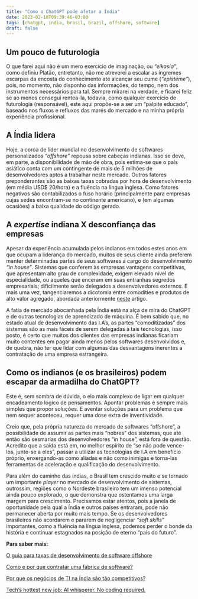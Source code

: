 ```yaml
---
title: "Como o ChatGPT pode afetar a Índia"
date: 2023-02-18T09:39:46-03:00
tags: [chatgpt, india, brasil, brazil, offshore, software]
draft: false
---
```


## Um pouco de futurologia

O que farei aqui não é um mero exercício de imaginação, ou *“eikasía”*, como definiu Platão, entretanto, não me atreverei a escalar as íngremes escarpas da encosta do conhecimento até alcançar seu cume (*“epistéme”*), pois, no momento, não disponho das informações, do tempo, nem dos instrumentos necessários para tal. Sempre mirarei na verdade, e ficarei feliz se ao menos consegui rentea-la, todavia, como qualquer exercício de  futurologia (responsável), este aqui propõe-se a ser um “palpite educado”, baseado nos fluxos e refluxos das marés do mercado e na minha própria experiência profissional.

## A Índia lidera

Hoje, a coroa de líder mundial no desenvolvimento de softwares personalizados *“offshore”* repousa sobre cabeças indianas.  Isso se deve, em parte, a disponibilidade de mão de obra, pois estima-se que o país asiático conta com um contingente de mais de 5 milhões de desenvolvedores aptos a trabalhar neste mercado. Outros fatores preponderantes são as baixas taxas cobradas por hora de desenvolvimento (em média USD$ 20/hora) e a fluência na língua inglesa. Como fatores negativos são contabilizados o fuso horário (principalmente para empresas cujas sedes encontram-se no continente americano), e (em algumas ocasiões) a baixa qualidade do código gerado.

## A *expertise* indiana X desconfiança das empresas

Apesar da experiência acumulada pelos indianos em todos estes anos em que ocupam a liderança do mercado, muitos de seus cliente ainda preferem manter determinadas partes de seus softwares a cargo do desenvolvimento *“in house”*. Sistemas que conferem às empresas vantagens competitivas, que apresentam alto grau de complexidade, exigem elevado nível de especialidade, ou  aqueles que enceram em suas entranhas segredos empresariais; dificilmente serão delegados a desenvolvedores externos. E mais uma vez, tangenciaremos a dicotomia entre comodities e produtos de alto valor agregado, abordada anteriormente [neste](https://carlosamorim.dev.br/post/zona_commodities_vs_chatgpt/) artigo. 

A fatia de mercado abocanhada pela Índia está na alça de mira do ChatGPT e de outras tecnologias de aprendizado de máquina. É bem sabido que, no estado atual de desenvolvimento das I.A’s, as partes “comoditizadas” dos sistemas são as mais fáceis de serem delegadas à tais tecnologias, isso posto, é certo que muitos dos clientes das empresas indianas ficariam muito contentes em pagar ainda menos pelos softwares desenvolvidos e, de quebra, não ter que lidar com algumas das desvantagens inerentes a contratação de uma empresa estrangeira.

## Como os indianos (e os brasileiros) podem escapar da armadilha do ChatGPT?

Este é, sem sombra de dúvida, o elo mais complexo de ligar em qualquer encadeamento lógico de pensamentos. Apontar problemas é sempre mais simples que propor soluções. E aventar soluções para um problema que nem sequer aconteceu, requer uma dose extra de inventividade.

Creio que, pela própria natureza do mercado de softwares “offshore”, a possibilidade de assumir as partes mais “nobres” dos sistemas, que até então são sesmarias dos desenvolvedores “in house”, está fora de questão. Acredito que a saída está em, no melhor espírito de “se não pode vence-los, junte-se a eles”, passar a utilizar as tecnologias de I.A em benefício próprio, enxergando-as como aliadas e não como inimigas e torna-las ferramentas de aceleração e qualificação do desenvolvimento.

Para além do caminho das índias, o Brasil tem crescido muito e se tornado um importante *player* no mercado de desenvolvimento de sistemas, outrossim, regiões como o Nordeste brasileiro tem um imenso potencial ainda pouco explorado, o que demonstra que ostentamos uma larga margem para crescimento. Precisamos estar atentos, pois a janela de oportunidade pela qual a Índia e outros países entraram, pode não permanecer aberta por muito mais tempo. Se os desenvolvedores brasileiros não acordarem e pararem de negligenciar *“soft skills”* importantes, como a fluência na língua inglesa, podemos perder o bonde da história e continuar estagnados na posição de eterno “pais do futuro”.

**Para saber mais:**

[O guia para taxas de desenvolvimento de software offshore](https://cynoteck.com/pt/blog-post/guide-to-offshore-software-development-rates/)

[Como e por que contratar uma fábrica de software?](https://uds.com.br/blog/como-contratar-fabrica-de-software/)

[Por que os negócios de TI na Índia são tão competitivos?](https://www.sebrae.com.br/sites/PortalSebrae/artigos/por-que-os-negocios-de-ti-na-india-sao-tao-competitivos,d87a5415e6433410VgnVCM1000003b74010aRCRD)

[Tech’s hottest new job: AI whisperer. No coding required.](https://www.washingtonpost.com/technology/2023/02/25/prompt-engineers-techs-next-big-job/)
